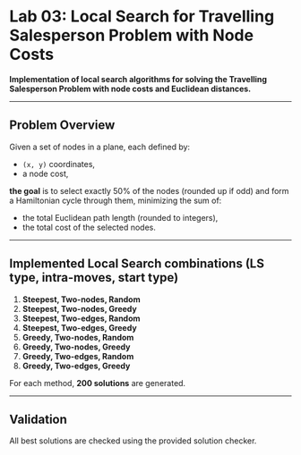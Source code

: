 # Lab 03: Local Search for Travelling Salesperson Problem with Node Costs 

**Implementation of local search algorithms for solving the Travelling Salesperson Problem with node costs and Euclidean distances.**

---

## Problem Overview

Given a set of nodes in a plane, each defined by:
- `(x, y)` coordinates,
- a node cost,

**the goal** is to select exactly 50% of the nodes (rounded up if odd) and form a Hamiltonian cycle through them, minimizing the sum of:
- the total Euclidean path length (rounded to integers),
- the total cost of the selected nodes.

---

## Implemented Local Search combinations (LS type, intra-moves, start type)

1. **Steepest, Two-nodes, Random**
2. **Steepest, Two-nodes, Greedy**
3. **Steepest, Two-edges, Random**
4. **Steepest, Two-edges, Greedy**
5. **Greedy, Two-nodes, Random**
6. **Greedy, Two-nodes, Greedy**
7. **Greedy, Two-edges, Random**
8. **Greedy, Two-edges, Greedy**

For each method, **200 solutions** are generated.

---

## Validation
All best solutions are checked using the provided solution checker.
